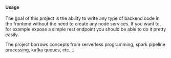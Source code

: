 #### Usage

The goal of this project is the ability to write any type of backend code in the frontend without the need to create any node services. If you want to, for example expose a simple rest endpoint you should be able to do it pretty easily.

The project borrows concepts from serverless programming, spark pipeline processing, kafka queues, etc....

